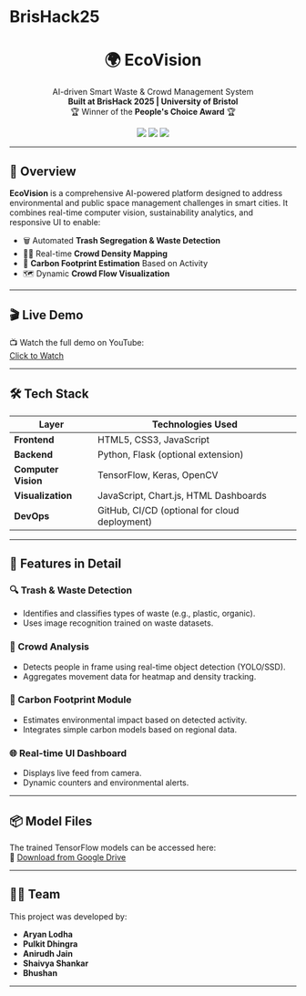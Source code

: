 # BrisHack25
<h1 align="center">🌍 EcoVision</h1>

<p align="center">
AI-driven Smart Waste & Crowd Management System <br>
<b>Built at BrisHack 2025 | University of Bristol</b><br>
🏆 Winner of the <strong>People's Choice Award</strong> 🏆
</p>

<p align="center">
  <a href="https://www.youtube.com/watch?v=gc2FB5fovi8"><img src="https://img.shields.io/badge/Demo-YouTube-red?logo=youtube&style=for-the-badge"></a>
  <a href="https://github.com/anirudh24471/BrisHack25"><img src="https://img.shields.io/github/stars/anirudh24471/BrisHack25?style=for-the-badge"></a>
  <a href="https://github.com/anirudh24471/BrisHack25/blob/main/LICENSE"><img src="https://img.shields.io/github/license/anirudh24471/BrisHack25?style=for-the-badge"></a>
</p>

---

## 🚀 Overview

**EcoVision** is a comprehensive AI-powered platform designed to address environmental and public space management challenges in smart cities. It combines real-time computer vision, sustainability analytics, and responsive UI to enable:

- 🗑️ Automated **Trash Segregation & Waste Detection**  
- 🧍‍♂️ Real-time **Crowd Density Mapping**  
- 🌿 **Carbon Footprint Estimation** Based on Activity  
- 🗺️ Dynamic **Crowd Flow Visualization**

---

## 🎬 Live Demo

📺 Watch the full demo on YouTube:  
[Click to Watch](https://youtu.be/gc2FB5fovi8)

---

## 🛠️ Tech Stack

| Layer               | Technologies Used                                    |
|---------------------|------------------------------------------------------|
| **Frontend**        | HTML5, CSS3, JavaScript                              |
| **Backend**         | Python, Flask (optional extension)                   |
| **Computer Vision** | TensorFlow, Keras, OpenCV                            |
| **Visualization**   | JavaScript, Chart.js, HTML Dashboards                |
| **DevOps**          | GitHub, CI/CD (optional for cloud deployment)        |

---

## 🧠 Features in Detail

### 🔍 Trash & Waste Detection
- Identifies and classifies types of waste (e.g., plastic, organic).
- Uses image recognition trained on waste datasets.

### 🧍 Crowd Analysis
- Detects people in frame using real-time object detection (YOLO/SSD).
- Aggregates movement data for heatmap and density tracking.

### 🌱 Carbon Footprint Module
- Estimates environmental impact based on detected activity.
- Integrates simple carbon models based on regional data.

### 🌐 Real-time UI Dashboard
- Displays live feed from camera.
- Dynamic counters and environmental alerts.

---

## 📦 Model Files

The trained TensorFlow models can be accessed here:  
🔗 [Download from Google Drive](https://drive.google.com/drive/folders/15zB7jCZlWpAKdTBh0wyqHoGAN0Rse64d?usp=sharing)

---

## 👨‍💻 Team

This project was developed by:

- **Aryan Lodha**  
- **Pulkit Dhingra**  
- **Anirudh Jain**  
- **Shaivya Shankar**  
- **Bhushan**
---
